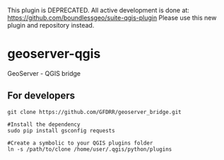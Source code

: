 This plugin is DEPRECATED. All active development is done at: https://github.com/boundlessgeo/suite-qgis-plugin Please use this new plugin and repository instead. 


geoserver-qgis
============

GeoServer - QGIS bridge

For developers
--------------
	git clone https://github.com/GFDRR/geoserver_bridge.git

	#Install the dependency
	sudo pip install gsconfig requests

	#Create a symbolic to your QGIS plugins folder
	ln -s /path/to/clone /home/user/.qgis/python/plugins

